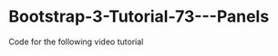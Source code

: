Bootstrap-3-Tutorial-73---Panels
================================

Code for the following video tutorial 
